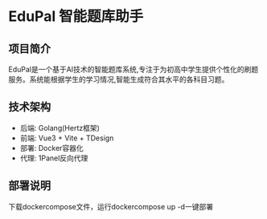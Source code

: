 # EduPal 智能题库助手

## 项目简介
EduPal是一个基于AI技术的智能题库系统,专注于为初高中学生提供个性化的刷题服务。系统能根据学生的学习情况,智能生成符合其水平的各科目习题。


## 技术架构
- 后端: Golang(Hertz框架)
- 前端: Vue3 + Vite + TDesign
- 部署: Docker容器化
- 代理: 1Panel反向代理


## 部署说明

下载dockercompose文件，运行dockercompose up -d一键部署

